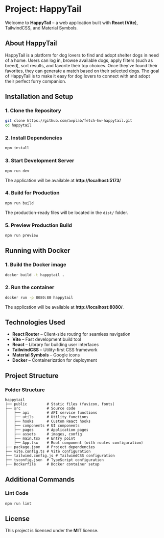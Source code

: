 # Project: HappyTail

Welcome to **HappyTail** – a web application built with **React (Vite)**, TailwindCSS, and Material Symbols.

## About HappyTail
HappyTail is a platform for dog lovers to find and adopt shelter dogs in need of a home. Users can log in, browse available dogs, apply filters (such as breed), sort results, and favorite their top choices. Once they’ve found their favorites, they can generate a match based on their selected dogs. The goal of HappyTail is to make it easy for dog lovers to connect with and adopt their perfect furry companion.

## Installation and Setup

### 1. Clone the Repository
```sh
git clone https://github.com/avplab/fetch-hw-happytail.git
cd happytail
```

### 2. Install Dependencies
```sh
npm install
```

### 3. Start Development Server
```sh
npm run dev
```
The application will be available at **http://localhost:5173/**

### 4. Build for Production
```sh
npm run build
```
The production-ready files will be located in the `dist/` folder.

### 5. Preview Production Build
```sh
npm run preview
```

## Running with Docker

### 1. Build the Docker image
```sh
docker build -t happytail .
```

### 2. Run the container
```sh
docker run -p 8080:80 happytail
```
The application will be available at **http://localhost:8080/**.

## Technologies Used
- **React Router** – Client-side routing for seamless navigation
- **Vite** – Fast development build tool
- **React** – Library for building user interfaces
- **TailwindCSS** – Utility-first CSS framework
- **Material Symbols** – Google icons
- **Docker** – Containerization for deployment

## Project Structure

### Folder Structure
```
happytail
├── public         # Static files (favicon, fonts)
├── src            # Source code
│   ├── api        # API service functions
│   ├── utils      # Utility functions
│   ├── hooks      # Custom React hooks
│   ├── components # UI components
│   ├── pages      # Application pages
│   ├── assets     # images, config
│   ├── main.tsx   # Entry point
│   ├── App.tsx    # Root component (with routes configuration)
├── package.json   # Project dependencies
├── vite.config.ts # Vite configuration
├── tailwind.config.js # TailwindCSS configuration
├── tsconfig.json  # TypeScript configuration
├── Dockerfile     # Docker container setup
```

## Additional Commands

### Lint Code
```sh
npm run lint
```

## License
This project is licensed under the **MIT** license.